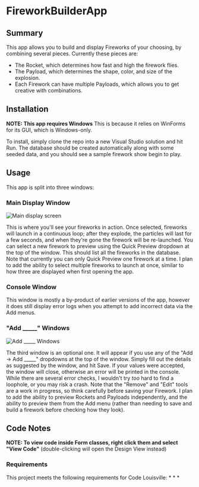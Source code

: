 # FireworkBuilderApp

## Summary

This app allows you to build and display Fireworks of your choosing, by combining several pieces. Currently these pieces are:
* The Rocket, which determines how fast and high the firework flies.
* The Payload, which determines the shape, color, and size of the explosion.
* Each Firework can have multiple Payloads, which allows you to get creative with combinations.

## Installation

**NOTE: This app requires Windows**
This is because it relies on WinForms for its GUI, which is Windows-only.

To install, simply clone the repo into a new Visual Studio solution and hit Run.
The database should be created automatically along with some seeded data, and you should see a sample firework show begin to play.

## Usage

This app is split into three windows:

### Main Display Window

![Main display screen](https://i.imgur.com/I4U4dja.png)

This is where you'll see your fireworks in action. Once selected, fireworks will launch in a continuous loop; after they explode, the particles will last for a few seconds, and when they're gone the firework will be re-launched.
You can select a new firework to preview using the Quick Preview dropdown at the top of the window. This should list all the fireworks in the database.
Note that currently you can only Quick Preview one firework at a time. I plan to add the ability to select multiple fireworks to launch at once, similar to how three are displayed when first opening the app.

### Console Window

This window is mostly a by-product of earlier versions of the app, however it does still display error logs when you attempt to add incorrect data via the Add menus.

### "Add _____" Windows

![Add _____ Windows](https://i.imgur.com/2AEQAre.png)

The third window is an optional one. It will appear if you use any of the "Add -> Add _____" dropdowns at the top of the window.
Simply fill out the details as suggested by the window, and hit Save. If your values were accepted, the window will close, otherwise an error will be printed in the console.
While there are several error checks, I wouldn't try *too* hard to find a loophole, or you may risk a crash.
Note that the "Remove" and "Edit" tools are a work in progress, so think carefully before saving your Firework.
I plan to add the ability to preview Rockets and Payloads independently, and the ability to preview them from the Add menu (rather than needing to save and build a firework before checking how they look).

## Code Notes

**NOTE: To view code inside Form classes, right click them and select "View Code"** (double-clicking will open the Design View instead)

### Requirements

This project meets the following requirements for Code Louisville:
* 
* 
* 
